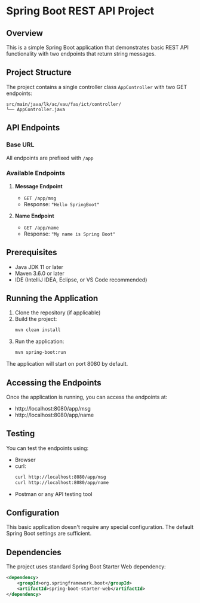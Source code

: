 # Spring Boot REST API Project

## Overview

This is a simple Spring Boot application that demonstrates basic REST API functionality with two endpoints that return string messages.

## Project Structure

The project contains a single controller class `AppController` with two GET endpoints:

```
src/main/java/lk/ac/vau/fas/ict/controller/
└── AppController.java
```

## API Endpoints

### Base URL
All endpoints are prefixed with `/app`

### Available Endpoints

1. **Message Endpoint**
   - `GET /app/msg`
   - Response: `"Hello SpringBoot"`

2. **Name Endpoint**
   - `GET /app/name`
   - Response: `"My name is Spring Boot"`

## Prerequisites

- Java JDK 11 or later
- Maven 3.6.0 or later
- IDE (IntelliJ IDEA, Eclipse, or VS Code recommended)

## Running the Application

1. Clone the repository (if applicable)
2. Build the project:
   ```bash
   mvn clean install
   ```
3. Run the application:
   ```bash
   mvn spring-boot:run
   ```

The application will start on port 8080 by default.

## Accessing the Endpoints

Once the application is running, you can access the endpoints at:
- http://localhost:8080/app/msg
- http://localhost:8080/app/name

## Testing

You can test the endpoints using:
- Browser
- curl:
  ```bash
  curl http://localhost:8080/app/msg
  curl http://localhost:8080/app/name
  ```
- Postman or any API testing tool

## Configuration

This basic application doesn't require any special configuration. The default Spring Boot settings are sufficient.

## Dependencies

The project uses standard Spring Boot Starter Web dependency:
```xml
<dependency>
    <groupId>org.springframework.boot</groupId>
    <artifactId>spring-boot-starter-web</artifactId>
</dependency>
```
